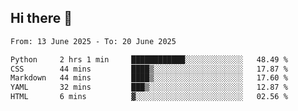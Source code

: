 ## Hi there 👋

<!--
**Bojupi/Bojupi** is a ✨ _special_ ✨ repository because its `README.md` (this file) appears on your GitHub profile.

Here are some ideas to get you started:

- 🔭 I’m currently working on ...
- 🌱 I’m currently learning ...
- 👯 I’m looking to collaborate on ...
- 🤔 I’m looking for help with ...
- 💬 Ask me about ...
- 📫 How to reach me: ...
- 😄 Pronouns: ...
- ⚡ Fun fact: ...
-->

<!--START_SECTION:waka-->

```txt
From: 13 June 2025 - To: 20 June 2025

Python     2 hrs 1 min     ████████████░░░░░░░░░░░░░   48.49 %
CSS        44 mins         ████▒░░░░░░░░░░░░░░░░░░░░   17.87 %
Markdown   44 mins         ████▒░░░░░░░░░░░░░░░░░░░░   17.60 %
YAML       32 mins         ███▒░░░░░░░░░░░░░░░░░░░░░   12.87 %
HTML       6 mins          ▓░░░░░░░░░░░░░░░░░░░░░░░░   02.56 %
```

<!--END_SECTION:waka-->
